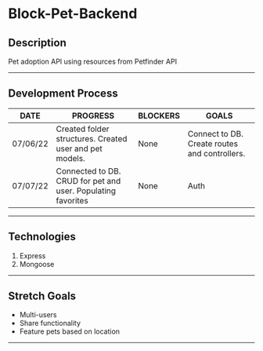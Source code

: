 # Block-Pet-Backend

## Description
Pet adoption API using resources from Petfinder API

***

## Development Process

DATE | PROGRESS | BLOCKERS | GOALS
------ | ------ | ------ | ------ |
07/06/22 | Created folder structures. Created user and pet models. | None | Connect to DB. Create routes and controllers. |
07/07/22 | Connected to DB. CRUD for pet and user. Populating favorites | None | Auth |


***

## Technologies

1. Express
2. Mongoose

***

## Stretch Goals

- Multi-users
- Share functionality
- Feature pets based on location 

***

